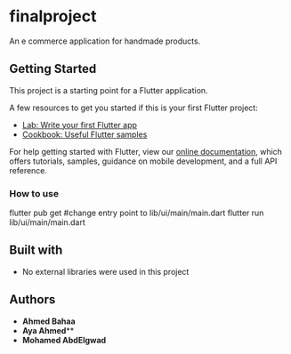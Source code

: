 # finalproject

An e commerce application for handmade products.

## Getting Started

This project is a starting point for a Flutter application.

A few resources to get you started if this is your first Flutter project:

- [Lab: Write your first Flutter app](https://flutter.dev/docs/get-started/codelab)
- [Cookbook: Useful Flutter samples](https://flutter.dev/docs/cookbook)

For help getting started with Flutter, view our
[online documentation](https://flutter.dev/docs), which offers tutorials,
samples, guidance on mobile development, and a full API reference.

### How to use

flutter pub get
#change entry point to lib/ui/main/main.dart
flutter run lib/ui/main/main.dart

## Built with
* No external libraries were used in this project

## Authors
* **Ahmed Bahaa** 
* **Aya Ahmed****
* **Mohamed AbdElgwad**
